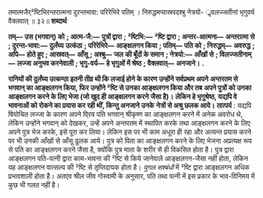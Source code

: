  

तमात्मजैर्²ष्टिभिरन्तरात्मना दुरन्तभावा: परिरेभिरे पतिम् । निरुद्धमप्यास्रवदश्बु नेत्रयो- ॢवलज्जतीनां भृगुवर्य वैक्लवात् ॥ ३२॥ **शब्दार्थ** 

**तम्—** **उस (भगवान्) को** **; आत्म-जै:—** **पुत्रों द्वारा** **; ²ष्टिभि:—** **²ष्टि द्वारा** **; अन्तर-आत्मना—** **अन्तरात्मा से** **; दुरन्त-भावा:—** **दुर्लंघ्य** **उत्कंठा** **; परिरेभिरे—** **आङ्क्षलगन किया** **; पतिम्—** **पति को** **; निरुद्धम्—** **अवरुद्ध** **; अपि—** **होते हुए** **; आस्रवत्—** **आँसू** **; अश्बु—** **जल** **की बूँदों के समान** **; नेत्रयो:—** **आँखों से** **; विलज्जतीनाम्—** **लज्जा अनुभव करनेवाली** **; भृगु-वर्य—** **हे भृगुओं में श्रेष्ठ** **; वैक्लवात्—** **अनजाने।** **.** 

**रानियों की दुर्लंघ्य उत्कण्ठा इतनी तीव्र थी कि लजाई होने के कारण उन्होंने सर्वप्रथम अपने** **अन्तरतम से भगवान् का आङ्क्षलगन किया, फिर उन्होंने ²ष्टि से उनका आङ्क्षलगन किया और तब** **अपने पुत्रों को उनका आङ्क्षलगन करने के लिए भेजा (जो खुद ही आङ्क्षलगन करने जैसा है)।** **लेकिन हे भृगुश्रेष्ठ, यद्यपि वे भावनाओं को रोकने का प्रयास कर रही थीं, किन्तु अनजाने उनके** **नेत्रों से अश्रु छलक आये।** **तात्पर्य** : यद्यपि षियोचित लज्जा के कारण अपने पि्रय पति भगवान् श्रीकृष्ण का आङ्क्षलगन करने में अनेक अवरोध थे, लेकिन उन्होंने भगवान् को देखकर, उन्हें अपने अन्तरतम में स्थापित करके तथा आङ्क्षलगन करने के लिए अपने पुत्र भेज करके, इसे पूरा कर लिया। लेकिन इस पर भी काम अधूरा ही रहा और अत्यन्त प्रयास करने पर भी उनकी आँखों से आँसू ढुलक आये। पुत्र को पिता का आङ्क्षलगन करने के लिए भेजना अप्रत्यक्ष रूप से पति का आङ्क्षलगन करने जैसा है, क्योंकि पुत्र माता के शरीर से ही विकसित होता है। पुत्र द्वारा आङ्क्षलगन पति-पत्नी द्वारा काम-भावना की ²ष्टि से किये जानेवाले आङ्क्षलगन-जैसा नहीं होता, लेकिन यह आङ्क्षलगन वात्सल्य की ²ष्टि से तृप्तिदायक होता है। *युगल* *सश्बंधों* में ²ष्टि द्वारा आङ्क्षलगन अधिक प्रभावशाली होता है। अतएव श्रील जीव गोस्वामी के अनुसार, पति तथा पत्नी में इस प्रकार के भाव-विनिमय में कुछ भी गलत नहीं है। 
